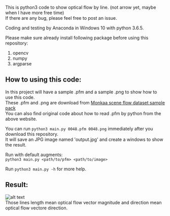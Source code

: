 This is python3 code to show optical flow by line. (not arrow yet, maybe when I have more free time)<br />
If there are any bug, please feel free to post an issue.<br />

Coding and testing by Anaconda in Windows 10 with python 3.6.5.<br />

Please make sure already install following package before using this repository:<br />
1. opencv<br />
2. numpy<br />
3. argparse<br />

## How to using this code:
In this project will have a sample .pfm and a sample .png to show how to use this code.<br />
These .pfm and .png are download from [Monkaa scene flow dataset sample pack](https://lmb.informatik.uni-freiburg.de/resources/datasets/SceneFlowDatasets.en.html)<br /> 
You can also find original code about how to read .pfm by python from the above website.<br /> 

You can run ```python3 main.py 0048.pfm 0048.png``` immediately after you download this repository.<br /> 
It will save an JPG image named 'output.jpg' and create a windows to show the result.<br />  

Run with default augments:<br />
```python3 main.py <path/to/pfm> <path/to/image>```<br />

Run ```python3 main.py -h``` for more help.<br />

## Result:<br />
![alt text](https://github.com/SHENG-KAI-HUANG/show_optical_flow_in_line/blob/master/readme_image/output.jpg)<br />
Those lines length mean optical flow vector magnitude and direction mean optical flow vectore direction.
